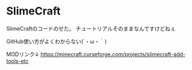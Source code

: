 # SlimeCraft

SlimeCraftのコードのせた。
チュートリアルそのままなんですけどねぇ

GitHub使い方がよくわからない(´・ω・｀)

MODリンク↓
https://minecraft.curseforge.com/projects/slimecraft-add-tools-etc
